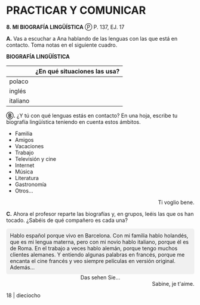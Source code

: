 
# PRACTICAR Y COMUNICAR

**8. MI BIOGRAFÍA LINGÜÍSTICA** Ⓟ P. 137, EJ. 17

**A.** Vas a escuchar a Ana hablando de las lenguas con las que
está en contacto. Toma notas en el siguiente cuadro.

**BIOGRAFÍA LINGÜÍSTICA**

|         | ¿En qué situaciones las usa? |
| -------- | ---------------------------- |
| polaco   |                              |
| inglés   |                              |
| italiano |                              |

**Ⓑ.** ¿Y tú con qué lenguas estás en contacto?
En una hoja, escribe tu biografía lingüística
teniendo en cuenta estos ámbitos.

*   Familia
*   Amigos
*   Vacaciones
*   Trabajo
*   Televisión y cine
*   Internet
*   Música
*   Literatura
*   Gastronomía
*   Otros...

<div align="right">
Ti voglio
bene.
</div>

**C.** Ahora el profesor reparte las biografías y, en
grupos, leéis las que os han tocado. ¿Sabéis de
qué compañero es cada una?

<div style="background-color:#f0f0f0; padding:10px; border-radius:5px">
Hablo español porque vivo en Barcelona. Con mi
familia hablo holandés, que es mi lengua materna,
pero con mi novio hablo italiano, porque él es de
Roma. En el trabajo a veces hablo alemán, porque
tengo muchos clientes alemanes. Y entiendo algunas
palabras en francés, porque me encanta el cine
francés y veo siempre películas en versión original.
Además...
</div>

<div align="center">
Das sehen
Sie...
</div>

<div align="right">
Sabine, je
t'aime.
</div>

18 | dieciocho
